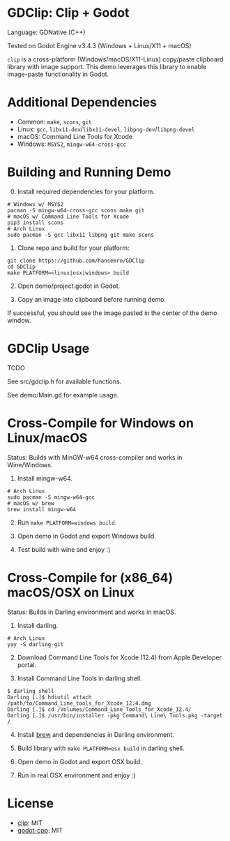 # GDClip: Clip + Godot

Language: GDNative (C++)

Tested on Godot Engine v3.4.3 (Windows + Linux/X11 + macOS)

`clip` is a cross-platform (Windows/macOS/X11-Linux) copy/paste clipboard
library with image support. This demo leverages this library to enable
image-paste functionality in Godot.

# Additional Dependencies

- Common: `make`, `scons`, `git`
- Linux: `gcc`, `libx11-dev`/`libx11-devel`, `libpng-dev`/`libpng-devel`
- macOS: Command Line Tools for Xcode
- Windows: `MSYS2`, `mingw-w64-cross-gcc`

# Building and Running Demo

0. Install required dependencies for your platform.

```
# Windows w/ MSYS2
pacman -S mingw-w64-cross-gcc scons make git
# macOS w/ Command Line Tools for Xcode
pip3 install scons
# Arch Linux
sudo pacman -S gcc libx11 libpng git make scons
```

1. Clone repo and build for your platform:

```
git clone https://github.com/hansemro/GDClip
cd GDClip
make PLATFORM=<linux|osx|windows> build
```

2. Open demo/project.godot in Godot.

3. Copy an image into clipboard before running demo.

If successful, you should see the image pasted in the center of the demo
window.

# GDClip Usage

TODO

See src/gdclip.h for available functions.

See demo/Main.gd for example usage.

# Cross-Compile for Windows on Linux/macOS

Status: Builds with MinGW-w64 cross-compiler and works in Wine/Windows.

1. Install mingw-w64.

```
# Arch Linux
sudo pacman -S mingw-w64-gcc
# macOS w/ brew
brew install mingw-w64
```

2. Run `make PLATFORM=windows build`.

3. Open demo in Godot and export Windows build.

4. Test build with wine and enjoy :)

# Cross-Compile for (x86_64) macOS/OSX on Linux

Status: Builds in Darling environment and works in macOS.

1. Install darling.

```
# Arch Linux
yay -S darling-git
```

2. Download Command Line Tools for Xcode (12.4) from Apple Developer portal.

3. Install Command Line Tools in darling shell.

```
$ darling shell
Darling [.]$ hdiutil attach /path/to/Command_Line_tools_for_Xcode_12.4.dmg
Darling [.]$ cd /Volumes/Command_Line_Tools_for_Xcode_12.4/
Darling [.]$ /usr/bin/installer -pkg Command\ Line\ Tools.pkg -target /
```

4. Install [brew](https://brew.sh/) and dependencies in Darling environment.

5. Build library with `make PLATFORM=osx build` in darling shell.

6. Open demo in Godot and export OSX build.

7. Run in real OSX environment and enjoy :)

# License
- [clip](https://github.com/dacap/clip): MIT
- [godot-cpp](https://github.com/godotengine/godot-cpp): MIT
